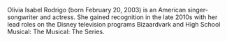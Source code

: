 Olivia Isabel Rodrigo (born February 20, 2003) is an American singer-songwriter and actress. She gained recognition in the late 2010s with her lead roles on the Disney television programs Bizaardvark and High School Musical: The Musical: The Series. 

